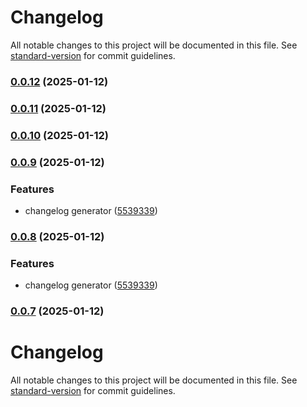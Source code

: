 # Changelog

All notable changes to this project will be documented in this file. See [standard-version](https://github.com/conventional-changelog/standard-version) for commit guidelines.

### [0.0.12](https://github.com/matheusrocha89/react-copytext/compare/v0.0.11...v0.0.12) (2025-01-12)

### [0.0.11](https://github.com/matheusrocha89/react-copytext/compare/v0.0.10...v0.0.11) (2025-01-12)

### [0.0.10](https://github.com/matheusrocha89/react-copytext/compare/v0.0.9...v0.0.10) (2025-01-12)

### [0.0.9](https://github.com/matheusrocha89/react-copytext/compare/v0.0.6...v0.0.9) (2025-01-12)


### Features

* changelog generator ([5539339](https://github.com/matheusrocha89/react-copytext/commit/553933932e1258fcac1204e1624bb29015f5ac64))

### [0.0.8](https://github.com/matheusrocha89/react-copytext/compare/v0.0.6...v0.0.8) (2025-01-12)


### Features

* changelog generator ([5539339](https://github.com/matheusrocha89/react-copytext/commit/553933932e1258fcac1204e1624bb29015f5ac64))

### [0.0.7](https://github.com/matheusrocha89/react-copytext/compare/v0.0.6...v0.0.7) (2025-01-12)

# Changelog

All notable changes to this project will be documented in this file. See [standard-version](https://github.com/conventional-changelog/standard-version) for commit guidelines.
